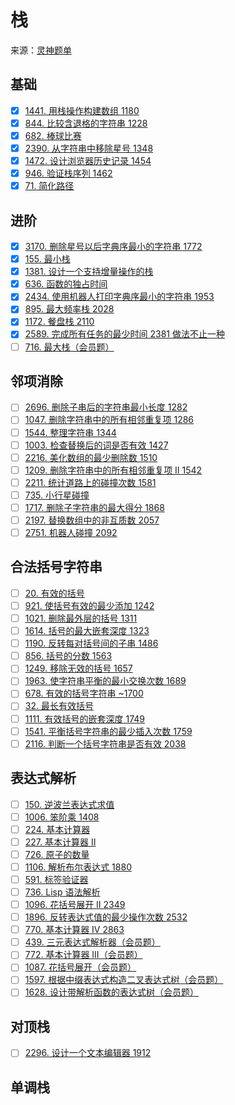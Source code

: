 # 栈
来源：[灵神题单](https://leetcode.cn/circle/discuss/mOr1u6/)

## 基础
- [x] [1441. 用栈操作构建数组 1180](https://leetcode.cn/problems/build-an-array-with-stack-operations/)
- [x] [844. 比较含退格的字符串 1228](https://leetcode.cn/problems/backspace-string-compare/)
- [x] [682. 棒球比赛](https://leetcode.cn/problems/baseball-game/)
- [x] [2390. 从字符串中移除星号 1348](https://leetcode.cn/problems/removing-stars-from-a-string/)
- [x] [1472. 设计浏览器历史记录 1454](https://leetcode.cn/problems/design-browser-history/)
- [x] [946. 验证栈序列 1462](https://leetcode.cn/problems/validate-stack-sequences/)
- [x] [71. 简化路径](https://leetcode.cn/problems/simplify-path/)

## 进阶
- [x] [3170. 删除星号以后字典序最小的字符串 1772](https://leetcode.cn/problems/lexicographically-minimum-string-after-removing-stars/)
- [x] [155. 最小栈](https://leetcode.cn/problems/min-stack/)
- [x] [1381. 设计一个支持增量操作的栈](https://leetcode.cn/problems/design-a-stack-with-increment-operation/)
- [x] [636. 函数的独占时间](https://leetcode.cn/problems/exclusive-time-of-functions/)
- [x] [2434. 使用机器人打印字典序最小的字符串 1953](https://leetcode.cn/problems/using-a-robot-to-print-the-lexicographically-smallest-string/)
- [x] [895. 最大频率栈 2028](https://leetcode.cn/problems/maximum-frequency-stack/)
- [x] [1172. 餐盘栈 2110](https://leetcode.cn/problems/dinner-plate-stacks/)
- [x] [2589. 完成所有任务的最少时间 2381 做法不止一种](https://leetcode.cn/problems/minimum-time-to-complete-all-tasks/)
- [ ] [716. 最大栈（会员题）](https://leetcode.cn/problems/max-stack/)

## 邻项消除
- [ ] [2696. 删除子串后的字符串最小长度 1282](https://leetcode.cn/problems/minimum-string-length-after-removing-substrings/)
- [ ] [1047. 删除字符串中的所有相邻重复项 1286](https://leetcode.cn/problems/remove-all-adjacent-duplicates-in-string/)
- [ ] [1544. 整理字符串 1344](https://leetcode.cn/problems/make-the-string-great/)
- [ ] [1003. 检查替换后的词是否有效 1427](https://leetcode.cn/problems/check-if-word-is-valid-after-substitutions/)
- [ ] [2216. 美化数组的最少删除数 1510](https://leetcode.cn/problems/minimum-deletions-to-make-array-beautiful/)
- [ ] [1209. 删除字符串中的所有相邻重复项 II 1542](https://leetcode.cn/problems/remove-all-adjacent-duplicates-in-string-ii/)
- [ ] [2211. 统计道路上的碰撞次数 1581](https://leetcode.cn/problems/count-collisions-on-a-road/)
- [ ] [735. 小行星碰撞](https://leetcode.cn/problems/asteroid-collision/)
- [ ] [1717. 删除子字符串的最大得分 1868](https://leetcode.cn/problems/maximum-score-from-removing-substrings/)
- [ ] [2197. 替换数组中的非互质数 2057](https://leetcode.cn/problems/replace-non-coprime-numbers-in-array/)
- [ ] [2751. 机器人碰撞 2092](https://leetcode.cn/problems/robot-collisions/)

## 合法括号字符串
- [ ] [20. 有效的括号](https://leetcode.cn/problems/valid-parentheses/)
- [ ] [921. 使括号有效的最少添加 1242](https://leetcode.cn/problems/minimum-add-to-make-parentheses-valid/)
- [ ] [1021. 删除最外层的括号 1311](https://leetcode.cn/problems/remove-outermost-parentheses/)
- [ ] [1614. 括号的最大嵌套深度 1323](https://leetcode.cn/problems/maximum-nesting-depth-of-the-parentheses/)
- [ ] [1190. 反转每对括号间的子串 1486](https://leetcode.cn/problems/reverse-substrings-between-each-pair-of-parentheses/)
- [ ] [856. 括号的分数 1563](https://leetcode.cn/problems/score-of-parentheses/)
- [ ] [1249. 移除无效的括号 1657](https://leetcode.cn/problems/minimum-remove-to-make-valid-parentheses/)
- [ ] [1963. 使字符串平衡的最小交换次数 1689](https://leetcode.cn/problems/minimum-number-of-swaps-to-make-the-string-balanced/)
- [ ] [678. 有效的括号字符串 ~1700](https://leetcode.cn/problems/valid-parenthesis-string/)
- [ ] [32. 最长有效括号](https://leetcode.cn/problems/longest-valid-parentheses/)
- [ ] [1111. 有效括号的嵌套深度 1749](https://leetcode.cn/problems/maximum-nesting-depth-of-two-valid-parentheses-strings/)
- [ ] [1541. 平衡括号字符串的最少插入次数 1759](https://leetcode.cn/problems/minimum-insertions-to-balance-a-parentheses-string/)
- [ ] [2116. 判断一个括号字符串是否有效 2038](https://leetcode.cn/problems/check-if-a-parentheses-string-can-be-valid/)

## 表达式解析
- [ ] [150. 逆波兰表达式求值](https://leetcode.cn/problems/evaluate-reverse-polish-notation/)
- [ ] [1006. 笨阶乘 1408](https://leetcode.cn/problems/clumsy-factorial/)
- [ ] [224. 基本计算器](https://leetcode.cn/problems/basic-calculator/)
- [ ] [227. 基本计算器 II](https://leetcode.cn/problems/basic-calculator-ii/)
- [ ] [726. 原子的数量](https://leetcode.cn/problems/number-of-atoms/)
- [ ] [1106. 解析布尔表达式 1880](https://leetcode.cn/problems/parsing-a-boolean-expression/)
- [ ] [591. 标签验证器](https://leetcode.cn/problems/tag-validator/)
- [ ] [736. Lisp 语法解析](https://leetcode.cn/problems/parse-lisp-expression/)
- [ ] [1096. 花括号展开 II 2349](https://leetcode.cn/problems/brace-expansion-ii/)
- [ ] [1896. 反转表达式值的最少操作次数 2532](https://leetcode.cn/problems/minimum-cost-to-change-the-final-value-of-expression/)
- [ ] [770. 基本计算器 IV 2863](https://leetcode.cn/problems/basic-calculator-iv/)
- [ ] [439. 三元表达式解析器（会员题）](https://leetcode.cn/problems/ternary-expression-parser/)
- [ ] [772. 基本计算器 III（会员题）](https://leetcode.cn/problems/basic-calculator-iii/)
- [ ] [1087. 花括号展开（会员题）](https://leetcode.cn/problems/brace-expansion/)
- [ ] [1597. 根据中缀表达式构造二叉表达式树（会员题）](https://leetcode.cn/problems/build-binary-expression-tree-from-infix-expression/)
- [ ] [1628. 设计带解析函数的表达式树（会员题）](https://leetcode.cn/problems/design-an-expression-tree-with-evaluate-function/)

## 对顶栈
- [ ] [2296. 设计一个文本编辑器 1912](https://leetcode.cn/problems/design-a-text-editor/)

## 单调栈
